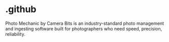 # .github
Photo Mechanic by Camera Bits is an industry-standard photo management and ingesting software built for photographers who need speed, precision, reliability.
